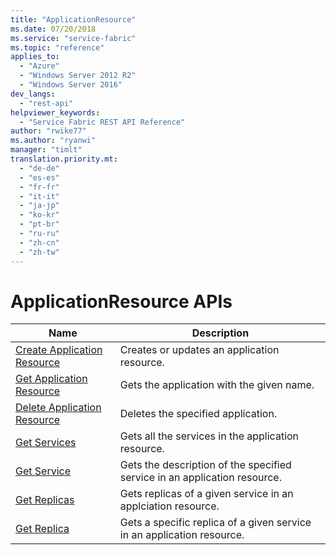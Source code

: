 ```yaml
---
title: "ApplicationResource"
ms.date: 07/20/2018
ms.service: "service-fabric"
ms.topic: "reference"
applies_to: 
  - "Azure"
  - "Windows Server 2012 R2"
  - "Windows Server 2016"
dev_langs: 
  - "rest-api"
helpviewer_keywords: 
  - "Service Fabric REST API Reference"
author: "rwike77"
ms.author: "ryanwi"
manager: "timlt"
translation.priority.mt: 
  - "de-de"
  - "es-es"
  - "fr-fr"
  - "it-it"
  - "ja-jp"
  - "ko-kr"
  - "pt-br"
  - "ru-ru"
  - "zh-cn"
  - "zh-tw"
---
```

# ApplicationResource APIs

| Name | Description |
| --- | --- |
| [Create Application Resource](sfclient-v63-api-createapplicationresource.md) | Creates or updates an application resource.<br/> |
| [Get Application Resource](sfclient-v63-api-getapplicationresource.md) | Gets the application with the given name.<br/> |
| [Delete Application Resource](sfclient-v63-api-deleteapplicationresource.md) | Deletes the specified application.<br/> |
| [Get Services](sfclient-v63-api-getservices.md) | Gets all the services in the application resource.<br/> |
| [Get Service](sfclient-v63-api-getservice.md) | Gets the description of the specified service in an application resource.<br/> |
| [Get Replicas](sfclient-v63-api-getreplicas.md) | Gets replicas of a given service in an applciation resource.<br/> |
| [Get Replica](sfclient-v63-api-getreplica.md) | Gets a specific replica of a given service in an application resource.<br/> |

